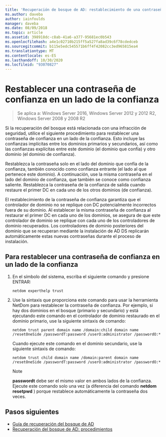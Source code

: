 ```yaml
---
title: 'Recuperación de bosque de AD: restablecimiento de una contraseña de confianza'
ms.author: daveba
author: iainfoulds
manager: daveba
ms.date: 08/09/2018
ms.topic: article
ms.assetid: 398918dc-c8ab-41a6-a377-95681ec0b543
ms.openlocfilehash: a4e1c02710b215ff5a527fa8ad39c6f78cdedceb
ms.sourcegitcommit: b115e5edc545571b6ff4f42082cc3ed965815ea4
ms.translationtype: MT
ms.contentlocale: es-ES
ms.lasthandoff: 10/30/2020
ms.locfileid: "93070827"
---
```

# <a name="resetting-a-trust-password-on-one-side-of-the-trust"></a>Restablecer una contraseña de confianza en un lado de la confianza

>Se aplica a: Windows Server 2016, Windows Server 2012 y 2012 R2, Windows Server 2008 y 2008 R2

 Si la recuperación del bosque está relacionada con una infracción de seguridad, utilice el siguiente procedimiento para restablecer una contraseña de confianza en un lado de la confianza. Esto incluye las confianzas implícitas entre los dominios primarios y secundarios, así como las confianzas explícitas entre este dominio (el dominio que confía) y otro dominio (el dominio de confianza).

 Restablezca la contraseña solo en el lado del dominio que confía de la confianza, también conocido como confianza entrante (el lado al que pertenece este dominio). A continuación, use la misma contraseña en el lado del dominio de confianza, que también se conoce como confianza saliente. Restablezca la contraseña de la confianza de salida cuando restaure el primer DC en cada uno de los otros dominios (de confianza).

 El restablecimiento de la contraseña de confianza garantiza que el controlador de dominio no se replique con DC potencialmente incorrectos fuera de su dominio. Al establecer la misma contraseña de confianza al restaurar el primer DC en cada uno de los dominios, se asegura de que este controlador de dominio se replique con cada uno de los controladores de dominio recuperados. Los controladores de dominio posteriores del dominio que se recuperan mediante la instalación de AD DS replicarán automáticamente estas nuevas contraseñas durante el proceso de instalación.

## <a name="to-reset-a-trust-password-on-one-side-of-the-trust"></a>Para restablecer una contraseña de confianza en un lado de la confianza

1. En el símbolo del sistema, escriba el siguiente comando y presione ENTRAR:

   ```
   netdom experthelp trust
   ```

2. Use la sintaxis que proporciona este comando para usar la herramienta NetDom para restablecer la contraseña de confianza.
   Por ejemplo, si hay dos dominios en el bosque (primario y secundario) y está ejecutando este comando en el controlador de dominio restaurado en el dominio primario, use la siguiente sintaxis de comando:

   ```
   netdom trust parent domain name /domain:child domain name /resetOneSide /passwordT:password /userO:administrator /passwordO:*
   ```

   Cuando ejecute este comando en el dominio secundario, use la siguiente sintaxis de comando:

   ```
   netdom trust child domain name /domain:parent domain name /resetOneSide /passwordT:password /userO:administrator /passwordO:*
   ```

   > [!NOTE]
   > **passwordt** debe ser el mismo valor en ambos lados de la confianza. Ejecute este comando solo una vez (a diferencia del comando **netdom resetpwd** ) porque restablece automáticamente la contraseña dos veces.

## <a name="next-steps"></a>Pasos siguientes

- [Guía de recuperación del bosque de AD](AD-Forest-Recovery-Guide.md)
- [Recuperación del bosque de AD: procedimientos](AD-Forest-Recovery-Procedures.md)
